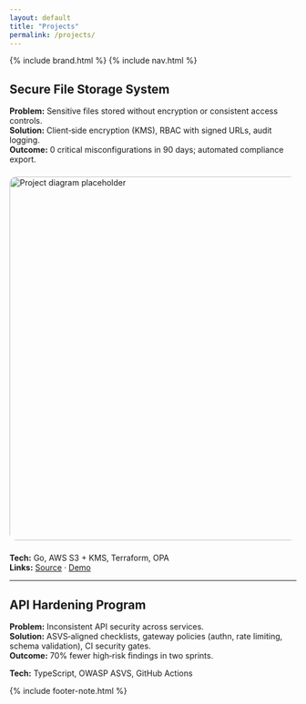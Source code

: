 ```yaml
---
layout: default
title: "Projects"
permalink: /projects/
---
```


{% include brand.html %}
{% include nav.html %}

## Secure File Storage System
**Problem:** Sensitive files stored without encryption or consistent access controls.  
**Solution:** Client‑side encryption (KMS), RBAC with signed URLs, audit logging.  
**Outcome:** 0 critical misconfigurations in 90 days; automated compliance export.

<img src="{{ '/assets/img/dae-logo.png' | relative_url }}" alt="Project diagram placeholder" width="640" style="border-radius:12px;margin:8px 0;"/>

**Tech:** Go, AWS S3 + KMS, Terraform, OPA  
**Links:** [Source](https://github.com/YOUR-USERNAME/secure-file-storage) · [Demo](#)

---

## API Hardening Program
**Problem:** Inconsistent API security across services.  
**Solution:** ASVS‑aligned checklists, gateway policies (authn, rate limiting, schema validation), CI security gates.  
**Outcome:** 70% fewer high‑risk findings in two sprints.

**Tech:** TypeScript, OWASP ASVS, GitHub Actions

{% include footer-note.html %}
